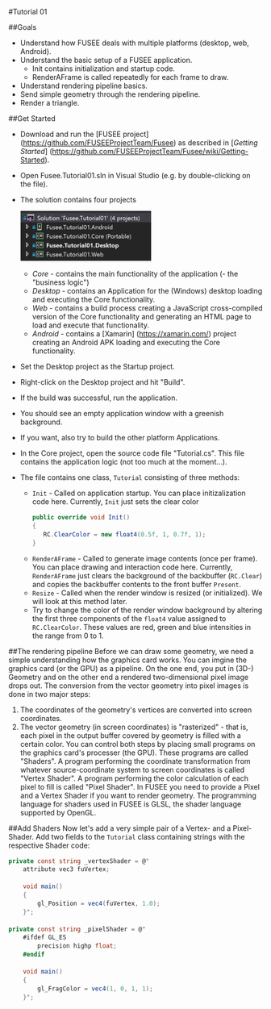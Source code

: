 #Tutorial 01

##Goals
 - Understand how FUSEE deals with multiple platforms (desktop, web, Android).
 - Understand the basic setup of a FUSEE application.
	- Init contains initialization and startup code.
	- RenderAFrame is called repeatedly for each frame to draw.
 - Understand rendering pipeline basics.
 - Send simple geometry through the rendering pipeline.
 - Render a triangle.

##Get Started
 - Download and run the [FUSEE project] (https://github.com/FUSEEProjectTeam/Fusee) as described in [_Getting Started_] (https://github.com/FUSEEProjectTeam/Fusee/wiki/Getting-Started).
 - Open Fusee.Tutorial01.sln in Visual Studio (e.g. by double-clicking on the file).
 - The solution contains four projects
 
   ![Four Projects](_images/SolutionProjects.png)
   - *Core* - contains the main functionality of the application (- the "business logic")
   - *Desktop* - contains an Application for the (Windows) desktop loading and executing the Core functionality.
   - *Web* - contains a build process creating a JavaScript cross-compiled version of the Core functionality and generating an HTML page to load and execute that functionality.
   - *Android* - contains a [Xamarin] (https://xamarin.com/) project creating an Android APK loading and executing the Core functionality.
 
 - Set the Desktop project as the Startup project. 
 - Right-click on the Desktop project and hit "Build".
 - If the build was successful, run the application.
 - You should see an empty application window with a greenish background.
 - If you want, also try to build the other platform Applications.
 - In the Core project, open the source code file "Tutorial.cs". This file contains the application logic (not too much at the moment...).
 - The file contains one class, `Tutorial` consisting of three methods:
   - `Init` - Called on application startup. You can place initizalization code here. Currently, `Init` just sets the clear color
     ```C#
     public override void Init()
     {
        RC.ClearColor = new float4(0.5f, 1, 0.7f, 1);
     }	 
	 ```
   - `RenderAFrame` - Called to generate image contents (once per frame). You can place drawing and interaction code here. Currently, `RenderAFrame` just clears the background of the backbuffer (`RC.Clear`) and copies the backbuffer contents to the front buffer `Present`.
   - `Resize` - Called when the render window is resized (or initialized). We will look at this method later.
   - Try to change the color of the render window background by altering the first three components of the `float4` value assigned to `RC.ClearColor`. These values are red, green and blue intensities in the range from 0 to 1.
   
 
 ##The rendering pipeline
 Before we can draw some geometry, we need a simple understanding how the graphics card works. You can imgine the graphics card (or the GPU) as a pipeline. On the one end, you put in (3D-) Geometry and on the other end a rendered two-dimensional pixel image drops out. The conversion from the vector geometry into pixel images is done in two major steps: 
   1. The coordinates of the geometry's vertices are converted into screen coordinates.
   2. The vector geometry (in screen coordinates) is "rasterized" - that is, each pixel in the output buffer covered by geometry is filled with a certain color.
You can control both steps by placing small programs on the graphics card's processer (the GPU). These programs are called "Shaders". A program performing the coordinate transformation from whatever source-coordinate system to screen coordinates is called "Vertex Shader". A program performing the color calculation of each pixel to fill is called "Pixel Shader". In FUSEE you need to provide a Pixel and a Vertex Shader if you want to render geometry. The programming language for shaders used in FUSEE is GLSL, the shader language supported by OpenGL.

##Add Shaders
Now let's add a very simple pair of a Vertex- and a Pixel-Shader.
Add two fields to the `Tutorial` class containing strings with the respective Shader code:
```C#
private const string _vertexShader = @"
	attribute vec3 fuVertex;

	void main()
	{
		gl_Position = vec4(fuVertex, 1.0);
	}";

private const string _pixelShader = @"
	#ifdef GL_ES
		precision highp float;
	#endif

	void main()
	{
		gl_FragColor = vec4(1, 0, 1, 1);
	}";
```




 